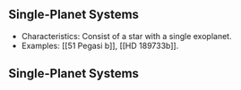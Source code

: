 ## Single-Planet Systems
   - Characteristics: Consist of a star with a single exoplanet.
   - Examples: [[51 Pegasi b]], [[HD 189733b]].

## Single-Planet Systems